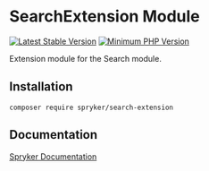# SearchExtension Module
[![Latest Stable Version](https://poser.pugx.org/spryker/search-extension/v/stable.svg)](https://packagist.org/packages/spryker/search-extension)
[![Minimum PHP Version](https://img.shields.io/badge/php-%3E%3D%207.4-8892BF.svg)](https://php.net/)

Extension module for the Search module.

## Installation

```
composer require spryker/search-extension
```

## Documentation

[Spryker Documentation](https://academy.spryker.com/developing_with_spryker/module_guide/modules.html)
